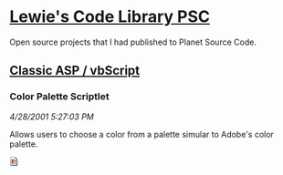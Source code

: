 # [Lewie's Code Library PSC](../../README.md)

Open source projects that I had published to Planet Source Code.

## [Classic ASP / vbScript](../README.md)

### Color Palette Scriptlet

*4/28/2001 5:27:03 PM*

Allows users to choose a color from a palette simular to Adobe's color palette.

![Screenshot of Color Palette Scriptlet](/screenshot.gif)



